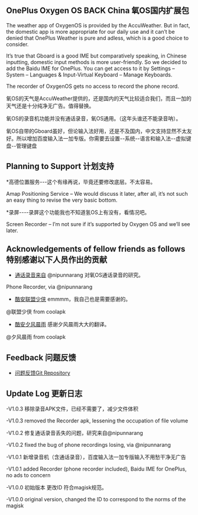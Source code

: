 ## OnePlus Oxygen OS BACK China 氧OS国内扩展包

The weather app of OxygenOS is provided by the AccuWeather. But in fact, the domestic app is more appropriate for our daily use and it can’t be denied that OnePlus Weather is pure and adless, which is a good choice to consider.

It’s true that Gboard is a good IME but comparatively speaking, in Chinese inputting, domestic input methods is more user-friendly. So we decided to add the Baidu IME for OnePlus. You can get access to it by Settings – System – Languages & Input-Virtual Keyboard – Manage Keyboards.

The recorder of OxygenOS gets no access to record the phone record.

氧OS的天气是AccuWeather提供的，还是国内的天气比较适合我们，而且一加的天气还是十分纯净无广告。值得替换。

氧OS的录音机功能并没有通话录音，氧OS通用。（这年头谁还不能录音呐）。

氧OS自带的Gboard虽好，但论输入法好用，还是不及国内，中文支持显然不太友好。所以增加百度输入法一加专版。你需要去设置--系统--语言和输入法--虚拟键盘--管理键盘



## Planning to Support 计划支持

*高德位置服务---这个有缘再说，毕竟还要修改底层。不太容易。

Amap Positioning Service – We would discuss it later, after all, it’s not such an easy thing to revise the very basic bottom.

*录屏----录屏这个功能我也不知道氢OS上有没有，看情况吧。

Screen Recorder – I’m not sure if it’s supported by Oxygen OS and we’ll see later.

## Acknowledgements of fellow friends as follows 特别感谢以下人员作出的贡献

* [通话录音来自](https://github.com/Magisk-Modules-Repo/oosnativecallrecordingenabler)     @nipunnarang 对氧OS通话录音的研究。

Phone Recorder, via @nipunnarang

* [酷安联盟少侠](http://www.coolapk.com/u/602894)    emmmm，我自己也是需要感谢的。

@联盟少侠 from coolapk

* [酷安夕风晨雨](http://www.coolapk.com/u/1148582)    感谢夕风晨雨大大的翻译。

@夕风晨雨 from coolapk
## Feedback 问题反馈
* [问题反馈Git Repository](https://github.com/Magisk-Modules-Repo/OnePlusOxygenOSBACKChinaWeather/issues/new)

## Update Log 更新日志
-V1.0.3 移除录音APK文件，已经不需要了，减少文件体积

-V1.0.3 removed the Recorder apk, lessening the occupation of file volume

-V1.0.2 修复通话录音丢失的问题，研究来自@nipunnarang

-V1.0.2 fixed the bug of phone recordings losing, via @nipunnarang

-V1.0.1 新增录音机（含通话录音），百度输入法一加专版输入不用愁干净无广告

-V1.0.1 added Recorder (phone recorder included), Baidu IME for OnePlus, no ads to concern

-V1.0.0 初始版本 更改ID 符合magisk规范。

-V1.0.0 original version, changed the ID to correspond to the norms of the magisk

